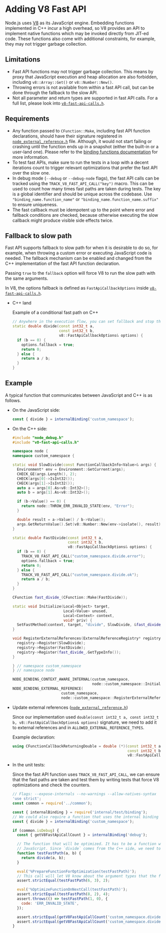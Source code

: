 # Adding V8 Fast API

Node.js uses [V8](https://v8.dev/) as its JavaScript engine.
Embedding functions implemented in C++ incur a high overhead, so V8
provides an API to implement native functions which may be invoked directly
from JIT-ed code. These functions also come with additional constraints,
for example, they may not trigger garbage collection.

## Limitations

* Fast API functions may not trigger garbage collection. This means by proxy
  that JavaScript execution and heap allocation are also forbidden, including
  `v8::Array::Get()` or `v8::Number::New()`.
* Throwing errors is not available from within a fast API call, but can be done
  through the fallback to the slow API.
* Not all parameter and return types are supported in fast API calls.
  For a full list, please look into
  [`v8-fast-api-calls.h`](../../deps/v8/include/v8-fast-api-calls.h).

## Requirements

* Any function passed to `CFunction::Make`, including fast API function
  declarations, should have their signature registered in
  [`node_external_reference.h`](../../src/node_external_reference.h) file.
  Although, it would not start failing or crashing until the function ends up
  in a snapshot (either the built-in or a user-land one). Please refer to the
  [binding functions documentation](../../src#binding-functions) for more
  information.
* To test fast APIs, make sure to run the tests in a loop with a decent
  iterations count to trigger relevant optimizations that prefer the fast API
  over the slow one.
* In debug mode (`--debug` or `--debug-node` flags), the fast API calls can be
  tracked using the `TRACK_V8_FAST_API_CALL("key")` macro. This can be used to
  count how many times fast paths are taken during tests. The key is a global
  identifier and should be unique across the codebase.
  Use `"binding_name.function_name"` or `"binding_name.function_name.suffix"` to
  ensure uniqueness.
* The fast callback must be idempotent up to the point where error and fallback
  conditions are checked, because otherwise executing the slow callback might
  produce visible side effects twice.

## Fallback to slow path

Fast API supports fallback to slow path for when it is desirable to do so,
for example, when throwing a custom error or executing JavaScript code is
needed. The fallback mechanism can be enabled and changed from the C++
implementation of the fast API function declaration.

Passing `true` to the `fallback` option will force V8 to run the slow path
with the same arguments.

In V8, the options fallback is defined as `FastApiCallbackOptions` inside
[`v8-fast-api-calls.h`](../../deps/v8/include/v8-fast-api-calls.h).

* C++ land

  Example of a conditional fast path on C++

  ```cpp
  // Anywhere in the execution flow, you can set fallback and stop the execution.
  static double divide(const int32_t a,
                       const int32_t b,
                       v8::FastApiCallbackOptions& options) {
    if (b == 0) {
      options.fallback = true;
      return 0;
    } else {
      return a / b;
    }
  }
  ```

## Example

A typical function that communicates between JavaScript and C++ is as follows.

* On the JavaScript side:

  ```js
  const { divide } = internalBinding('custom_namespace');
  ```

* On the C++ side:

  ```cpp
  #include "node_debug.h"
  #include "v8-fast-api-calls.h"

  namespace node {
  namespace custom_namespace {

  static void SlowDivide(const FunctionCallbackInfo<Value>& args) {
    Environment* env = Environment::GetCurrent(args);
    CHECK_GE(args.Length(), 2);
    CHECK(args[0]->IsInt32());
    CHECK(args[1]->IsInt32());
    auto a = args[0].As<v8::Int32>();
    auto b = args[1].As<v8::Int32>();

    if (b->Value() == 0) {
      return node::THROW_ERR_INVALID_STATE(env, "Error");
    }

    double result = a->Value() / b->Value();
    args.GetReturnValue().Set(v8::Number::New(env->isolate(), result));
  }

  static double FastDivide(const int32_t a,
                           const int32_t b,
                           v8::FastApiCallbackOptions& options) {
    if (b == 0) {
      TRACK_V8_FAST_API_CALL("custom_namespace.divide.error");
      options.fallback = true;
      return 0;
    } else {
      TRACK_V8_FAST_API_CALL("custom_namespace.divide.ok");
      return a / b;
    }
  }

  CFunction fast_divide_(CFunction::Make(FastDivide));

  static void Initialize(Local<Object> target,
                         Local<Value> unused,
                         Local<Context> context,
                         void* priv) {
    SetFastMethod(context, target, "divide", SlowDivide, &fast_divide_);
  }

  void RegisterExternalReferences(ExternalReferenceRegistry* registry) {
    registry->Register(SlowDivide);
    registry->Register(FastDivide);
    registry->Register(fast_divide_.GetTypeInfo());
  }

  } // namespace custom_namespace
  } // namespace node

  NODE_BINDING_CONTEXT_AWARE_INTERNAL(custom_namespace,
                                      node::custom_namespace::Initialize);
  NODE_BINDING_EXTERNAL_REFERENCE(
                        custom_namespace,
                        node::custom_namespace::RegisterExternalReferences);
  ```

* Update external references ([`node_external_reference.h`](../../src/node_external_reference.h))

  Since our implementation used
  `double(const int32_t a, const int32_t b, v8::FastApiCallbackOptions& options)`
  signature, we need to add it to external references and in
  `ALLOWED_EXTERNAL_REFERENCE_TYPES`.

  Example declaration:

  ```cpp
  using CFunctionCallbackReturningDouble = double (*)(const int32_t a,
                                                      const int32_t b,
                                                      v8::FastApiCallbackOptions& options);
  ```

* In the unit tests:

  Since the fast API function uses `TRACK_V8_FAST_API_CALL`, we can ensure that
  the fast paths are taken and test them by writing tests that force
  V8 optimizations and check the counters.

  ```js
  // Flags: --expose-internals --no-warnings --allow-natives-syntax
  'use strict';
  const common = require('../common');

  const { internalBinding } = require('internal/test/binding');
  // We could also require a function that uses the internal binding internally.
  const { divide } = internalBinding('custom_namespace');

  if (common.isDebug) {
    const { getV8FastApiCallCount } = internalBinding('debug');

    // The function that will be optimized. It has to be a function written in
    // JavaScript. Since `divide` comes from the C++ side, we need to wrap it.
    function testFastPath(a, b) {
      return divide(a, b);
    }

    eval('%PrepareFunctionForOptimization(testFastPath)');
    // This call will let V8 know about the argument types that the function expects.
    assert.strictEqual(testFastPath(6, 3), 2);

    eval('%OptimizeFunctionOnNextCall(testFastPath)');
    assert.strictEqual(testFastPath(8, 2), 4);
    assert.throws(() => testFastPath(1, 0), {
      code: 'ERR_INVALID_STATE',
    });

    assert.strictEqual(getV8FastApiCallCount('custom_namespace.divide.ok'), 1);
    assert.strictEqual(getV8FastApiCallCount('custom_namespace.divide.error'), 1);
  }
  ```
